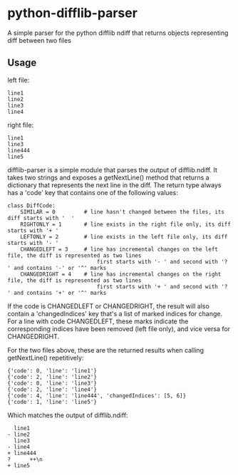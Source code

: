 # python-difflib-parser
A simple parser for the python difflib ndiff that returns objects representing diff between two files

Usage
-----

left file:

    line1
    line2
    line3
    line4
    
right file:
    
    line1
    line3
    line444
    line5

difflib-parser is a simple module that parses the output of difflib.ndiff. It takes two strings and exposes a getNextLine() method that returns a dictionary that represents the next line in the diff. The return type always has a 'code' key that contains one of the following values:

    class DiffCode:
        SIMILAR = 0         # line hasn't changed between the files, its diff starts with '  '
        RIGHTONLY = 1       # line exists in the right file only, its diff starts with '+ '
        LEFTONLY = 2        # line exists in the left file only, its diff starts with '- '
        CHANGEDLEFT = 3     # line has incremental changes on the left file, the diff is represented as two lines
                                first starts with '- ' and second with '? ' and contains '-' or '^' marks
        CHANGEDRIGHT = 4    # line has incremental changes on the right file, the diff is represented as two lines
                                first starts with '+ ' and second with '? ' and contains '+' or '^' marks

If the code is CHANGEDLEFT or CHANGEDRIGHT, the result will also contain a 'changedIndices' key that's a list of marked indices for change. For a line with code CHANGEDLEFT, these marks indicate the corresponding indices have been removed (left file only), and vice versa for CHANGEDRIGHT.

For the two files above, these are the returned results when calling getNextLine() repetitively:

    {'code': 0, 'line': 'line1'}
    {'code': 2, 'line': 'line2'}
    {'code': 0, 'line': 'line3'}
    {'code': 2, 'line': 'line4'}
    {'code': 4, 'line': 'line444', 'changedIndices': [5, 6]}
    {'code': 1, 'line': 'line5'}

Which matches the output of difflib.ndiff:

      line1
    - line2
      line3
    - line4
    + line444
    ?      ++\n
    + line5
